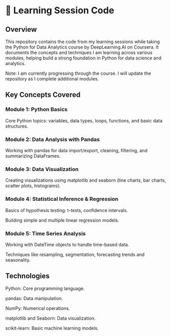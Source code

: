 # 📘 Learning Session Code
## Overview
This repository contains the code from my learning sessions while taking the Python for Data Analytics course by DeepLearning.AI on Coursera.
It documents the concepts and techniques I am learning across various modules, helping build a strong foundation in Python for data science and analytics.

Note: I am currently progressing through the course. I will update the repository as I complete additional modules.

## Key Concepts Covered
### Module 1: Python Basics
Core Python topics: variables, data types, loops, functions, and basic data structures.

### Module 2: Data Analysis with Pandas
Working with pandas for data import/export, cleaning, filtering, and summarizing DataFrames.

### Module 3: Data Visualization
Creating visualizations using matplotlib and seaborn (line charts, bar charts, scatter plots, histograms).

### Module 4: Statistical Inference & Regression
Basics of hypothesis testing: t-tests, confidence intervals.

Building simple and multiple linear regression models.

### Module 5: Time Series Analysis
Working with DateTime objects to handle time-based data.

Techniques like resampling, segmentation, forecasting trends and seasonality.

## Technologies
Python: Core programming language.

pandas: Data manipulation.

NumPy: Numerical operations.

matplotlib and Seaborn: Data visualization.

scikit-learn: Basic machine learning models.
